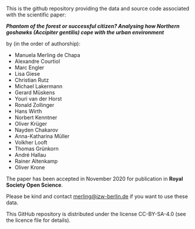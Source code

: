 This is the github repository providing the data and source code associated with the scientific paper:

***Phantom of the forest or successful citizen? Analysing how Northern goshawks (Accipiter gentilis) cope with the urban environment***

by (in the order of authorship):

- Manuela Merling de Chapa
- Alexandre Courtiol
- Marc Engler
- Lisa Giese
- Christian Rutz
- Michael Lakermann
- Gerard Müskens
- Youri van der Horst
- Ronald Zollinger
- Hans Wirth
- Norbert Kenntner
- Oliver Krüger
- Nayden Chakarov
- Anna-Katharina Müller
- Volkher Looft
- Thomas Grünkorn
- André Hallau
- Rainer Altenkamp
- Oliver Krone

The paper has been accepted in November 2020 for publication in **Royal Society Open Science**.

Please be kind and contact merling@izw-berlin.de if you want to use these data.

This GitHub repository is distributed under the license CC-BY-SA-4.0 (see the licence file for details).
